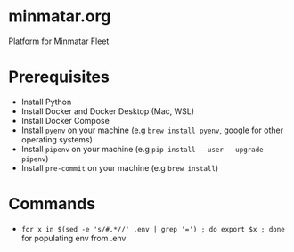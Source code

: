 # minmatar.org
Platform for Minmatar Fleet

# Prerequisites
- Install Python
- Install Docker and Docker Desktop (Mac, WSL)
- Install Docker Compose
- Install `pyenv` on your machine (e.g `brew install pyenv`, google for other operating systems)
- Install `pipenv` on your machine (e.g `pip install --user --upgrade pipenv`)
- Install `pre-commit` on your machine (e.g `brew install`)

# Commands
- `for x in $(sed -e 's/#.*//' .env | grep '=') ; do export $x ; done` for populating env from .env